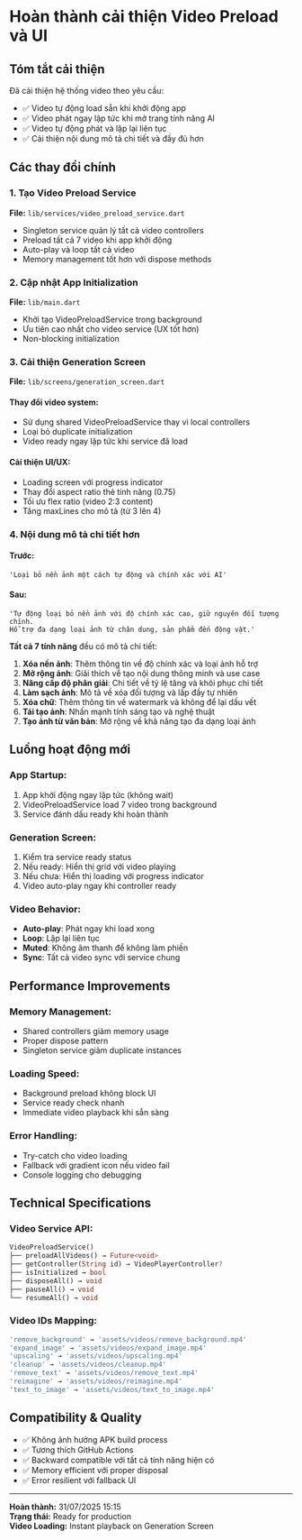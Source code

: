 # Hoàn thành cải thiện Video Preload và UI

## Tóm tắt cải thiện

Đã cải thiện hệ thống video theo yêu cầu:
- ✅ Video tự động load sẵn khi khởi động app
- ✅ Video phát ngay lập tức khi mở trang tính năng AI  
- ✅ Video tự động phát và lặp lại liên tục
- ✅ Cải thiện nội dung mô tả chi tiết và đầy đủ hơn

## Các thay đổi chính

### 1. Tạo Video Preload Service
**File:** `lib/services/video_preload_service.dart`
- Singleton service quản lý tất cả video controllers
- Preload tất cả 7 video khi app khởi động
- Auto-play và loop tất cả video
- Memory management tốt hơn với dispose methods

### 2. Cập nhật App Initialization  
**File:** `lib/main.dart`
- Khởi tạo VideoPreloadService trong background
- Ưu tiên cao nhất cho video service (UX tốt hơn)
- Non-blocking initialization

### 3. Cải thiện Generation Screen
**File:** `lib/screens/generation_screen.dart`

#### Thay đổi video system:
- Sử dụng shared VideoPreloadService thay vì local controllers
- Loại bỏ duplicate initialization
- Video ready ngay lập tức khi service đã load

#### Cải thiện UI/UX:
- Loading screen với progress indicator
- Thay đổi aspect ratio thẻ tính năng (0.75)
- Tối ưu flex ratio (video 2:3 content)
- Tăng maxLines cho mô tả (từ 3 lên 4)

### 4. Nội dung mô tả chi tiết hơn

#### Trước:
```
'Loại bỏ nền ảnh một cách tự động và chính xác với AI'
```

#### Sau:
```
'Tự động loại bỏ nền ảnh với độ chính xác cao, giữ nguyên đối tượng chính. 
Hỗ trợ đa dạng loại ảnh từ chân dung, sản phẩm đến động vật.'
```

**Tất cả 7 tính năng** đều có mô tả chi tiết:
1. **Xóa nền ảnh**: Thêm thông tin về độ chính xác và loại ảnh hỗ trợ
2. **Mở rộng ảnh**: Giải thích về tạo nội dung thông minh và use case
3. **Nâng cấp độ phân giải**: Chi tiết về tỷ lệ tăng và khôi phục chi tiết
4. **Làm sạch ảnh**: Mô tả về xóa đối tượng và lấp đầy tự nhiên
5. **Xóa chữ**: Thêm thông tin về watermark và không để lại dấu vết
6. **Tái tạo ảnh**: Nhấn mạnh tính sáng tạo và nghệ thuật
7. **Tạo ảnh từ văn bản**: Mở rộng về khả năng tạo đa dạng loại ảnh

## Luồng hoạt động mới

### App Startup:
1. App khởi động ngay lập tức (không wait)
2. VideoPreloadService load 7 video trong background
3. Service đánh dấu ready khi hoàn thành

### Generation Screen:
1. Kiểm tra service ready status
2. Nếu ready: Hiển thị grid với video playing
3. Nếu chưa: Hiển thị loading với progress indicator
4. Video auto-play ngay khi controller ready

### Video Behavior:
- **Auto-play**: Phát ngay khi load xong
- **Loop**: Lặp lại liên tục
- **Muted**: Không âm thanh để không làm phiền
- **Sync**: Tất cả video sync với service chung

## Performance Improvements

### Memory Management:
- Shared controllers giảm memory usage
- Proper dispose pattern
- Singleton service giảm duplicate instances

### Loading Speed:  
- Background preload không block UI
- Service ready check nhanh
- Immediate video playback khi sẵn sàng

### Error Handling:
- Try-catch cho video loading
- Fallback với gradient icon nếu video fail
- Console logging cho debugging

## Technical Specifications

### Video Service API:
```dart
VideoPreloadService()
├── preloadAllVideos() → Future<void>
├── getController(String id) → VideoPlayerController?  
├── isInitialized → bool
├── disposeAll() → void
├── pauseAll() → void
└── resumeAll() → void
```

### Video IDs Mapping:
```dart
'remove_background' → 'assets/videos/remove_background.mp4'
'expand_image' → 'assets/videos/expand_image.mp4'
'upscaling' → 'assets/videos/upscaling.mp4'
'cleanup' → 'assets/videos/cleanup.mp4'
'remove_text' → 'assets/videos/remove_text.mp4'
'reimagine' → 'assets/videos/reimagine.mp4'
'text_to_image' → 'assets/videos/text_to_image.mp4'
```

## Compatibility & Quality

- ✅ Không ảnh hưởng APK build process
- ✅ Tương thích GitHub Actions
- ✅ Backward compatible với tất cả tính năng hiện có
- ✅ Memory efficient với proper disposal
- ✅ Error resilient với fallback UI

---

**Hoàn thành:** 31/07/2025 15:15  
**Trạng thái:** Ready for production  
**Video Loading:** Instant playback on Generation Screen